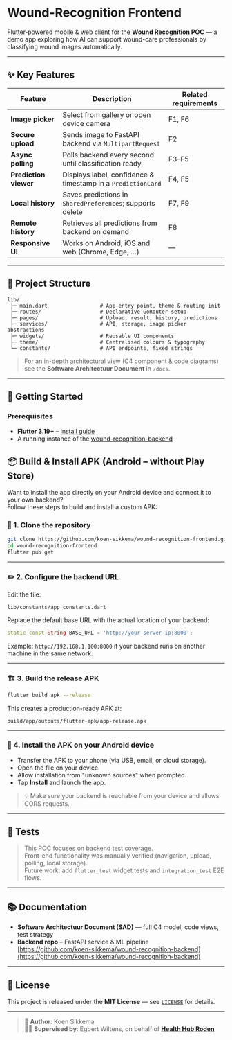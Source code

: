 # Wound-Recognition Frontend

Flutter‐powered mobile & web client for the **Wound Recognition POC** — a demo app exploring how AI can support wound-care professionals by classifying wound images automatically.

---

## ✨ Key Features

| Feature               | Description                                                  | Related requirements |
| --------------------- | ------------------------------------------------------------ | -------------------- |
| **Image picker**      | Select from gallery or open device camera                    | F1, F6               |
| **Secure upload**     | Sends image to FastAPI backend via `MultipartRequest`        | F2                   |
| **Async polling**     | Polls backend every second until classification ready        | F3–F5                |
| **Prediction viewer** | Displays label, confidence & timestamp in a `PredictionCard` | F4, F5               |
| **Local history**     | Saves predictions in `SharedPreferences`; supports delete    | F7, F9               |
| **Remote history**    | Retrieves all predictions from backend on demand             | F8                   |
| **Responsive UI**     | Works on Android, iOS and web (Chrome, Edge, …)              | —                    |

---

## 📇 Project Structure

```
lib/
 ├─ main.dart                 # App entry point, theme & routing init
 ├─ routes/                   # Declarative GoRouter setup
 ├─ pages/                    # Upload, result, history, predictions
 ├─ services/                 # API, storage, image picker abstractions
 ├─ widgets/                  # Reusable UI components
 ├─ theme/                    # Centralised colours & typography
 └─ constants/                # API endpoints, fixed strings
```

> For an in-depth architectural view (C4 component & code diagrams) see the **Software Architectuur Document** in `/docs`.

---

## 🚀 Getting Started

### Prerequisites

- **Flutter 3.19+** – [install guide](https://docs.flutter.dev/get-started/install)
- A running instance of the [wound-recognition-backend](https://github.com/koen-sikkema/wound-recognition-backend)


## 📦 Build & Install APK (Android – without Play Store)

Want to install the app directly on your Android device and connect it to your own backend?\
Follow these steps to build and install a custom APK:

### 🔧 1. Clone the repository

```bash
git clone https://github.com/koen-sikkema/wound-recognition-frontend.git
cd wound-recognition-frontend
flutter pub get
```

---

### ✏️ 2. Configure the backend URL

Edit the file:

```
lib/constants/app_constants.dart
```

Replace the default base URL with the actual location of your backend:

```dart
static const String BASE_URL = 'http://your-server-ip:8000';
```

Example: `http://192.168.1.100:8000` if your backend runs on another machine in the same network.

---

### 🏗️ 3. Build the release APK

```bash
flutter build apk --release
```

This creates a production-ready APK at:

```
build/app/outputs/flutter-apk/app-release.apk
```

---

### 📲 4. Install the APK on your Android device

- Transfer the APK to your phone (via USB, email, or cloud storage).
- Open the file on your device.
- Allow installation from "unknown sources" when prompted.
- Tap **Install** and launch the app.

> 💡 Make sure your backend is reachable from your device and allows CORS requests.

---

## 🧪 Tests

> This POC focuses on backend test coverage.\
> Front-end functionality was manually verified (navigation, upload, polling, local storage).\
> Future work: add `flutter_test` widget tests and `integration_test` E2E flows.

---

## 📚 Documentation

- **Software Architectuur Document (SAD)** — full C4 model, code views, test strategy
- **Backend repo** – FastAPI service & ML pipeline\
  [https://github.com/koen-sikkema/wound-recognition-backend](https://github.com/koen-sikkema/wound-recognition-backend)

---


## 📝 License

This project is released under the **MIT License** — see [`LICENSE`](LICENSE) for details.

---

> 👤 **Author**: Koen Sikkema\
> 🧑‍🏫 **Supervised by**: Egbert Wiltens, on behalf of [**Health Hub Roden**](https://www.health-hub.eu/home)

